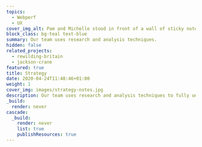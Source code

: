 ```yaml
---
topics:
  - Webperf
  - UX
cover_img_alt: Pam and Michelle stood in front of a wall of sticky notes
block_class: bg-teal text-blue
summary: Our team uses research and analysis techniques.
hidden: false
related_projects:
  - rewilding-britain
  - jackson-crane
featured: true
title: Strategy
date: 2020-04-24T11:48:46+01:00
weight: 1
cover_img: images/strategy-notes.jpg
description: Our team uses research and analysis techniques to fully understand what our clients are trying to achieve and why, before delivering high-level strategies and detailed plans of how to get there.
_build:
  render: never
cascade:
  _build:
    render: never
    list: true
    publishResources: true
---
```

